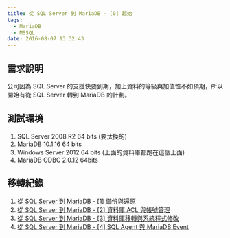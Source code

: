 ```yaml
---
title: 從 SQL Server 到 MariaDB - [0] 起始
tags:
  - MariaDB
  - MSSQL
date: 2016-08-07 13:32:43
---
```


## 需求說明
公司因為 SQL Server 的支援快要到期，加上資料的等級與加值性不如預期，所以開始有從 SQL Server 轉到 MariaDB 的計劃。

## 測試環境
1. SQL Server 2008 R2 64 bits (要汰換的)
2. MariaDB 10.1.16 64 bits
3. Windows Server 2012 64 bits (上面的資料庫都跑在這個上面)
4. MariaDB ODBC 2.0.12 64bits

## 移轉紀錄

1. [從 SQL Server 到 MariaDB - [1] 備份與還原](https://sujunmin.github.io/blog/2016/08/08/%E5%BE%9E%20SQL%20Server%20%E5%88%B0%20MariaDB%20-%20[1]%20%E5%82%99%E4%BB%BD%E8%88%87%E9%82%84%E5%8E%9F/)
2. [從 SQL Server 到 MariaDB - [2] 資料庫 ACL 與帳號管理](https://sujunmin.github.io/blog/2016/08/10/%E5%BE%9E%20SQL%20Server%20%E5%88%B0%20MariaDB%20-%20[2]%20%E8%B3%87%E6%96%99%E5%BA%AB%20ACL%20%E8%88%87%E5%B8%B3%E8%99%9F%E7%AE%A1%E7%90%86/)
3. [從 SQL Server 到 MariaDB - [3] 資料庫移轉與系統程式修改](https://sujunmin.github.io/blog/2016/09/06/SQL%20Server%20%E5%88%B0%20MariaDB%20-%20[3]%20%E8%B3%87%E6%96%99%E5%BA%AB%E7%A7%BB%E8%BD%89%E8%88%87%E7%B3%BB%E7%B5%B1%E7%A8%8B%E5%BC%8F%E4%BF%AE%E6%94%B9/)
4. [從 SQL Server 到 MariaDB - [4] SQL Agent 與 MariaDB Event](https://sujunmin.github.io/blog/2016/09/10/%E5%BE%9E%20SQL%20Server%20%E5%88%B0%20MariaDB%20-%20[4]%20SQL%20Agent%20%E8%88%87%20MariaDB%20Event/)
